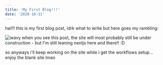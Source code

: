 ```yaml
---
title: 'My First Blog!!!'
date: '2020-10-31'
---
```


hai!!! this is my first blog post, idrk what to write but here goes my rambling:

![wavy](/images/sincostan.gif)
when you see this post, the site will most probably still be under construction - but I'm still leaning nextjs here and there!! :D

so anyways i'll keep working on the site while i get the workflows setup... enjoy the blank site lmao

<!-- ```jsx

import React from "react";

const CoolComponent = () => <div>I'm a cool component!!</div>;

export default CoolComponent;

```

testing out latex in markdown!

Lift($L$) can be determined by Lift Coefficient ($C_L$) like the following equation.

$$
L = \frac{1}{2} \rho v^2 S C_L
$$ -->